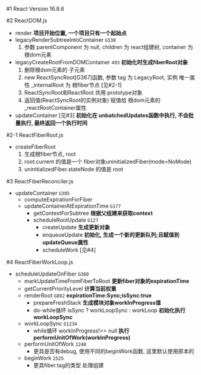 #1 React Version 16.8.6

#2 ReactDOM.js
  * render **项目开始位置, 一个项目只有一个起始点**
  * legacyRenderSubtreeIntoContainer `G538`
    1. 参数 parentComponent 为 null, children 为 react组建树, container 为 根dom元素
  * legacyCreateRootFromDOMContainer `493` **初始化时生成fiberRoot对象** 
    1. 删除根dom元素的 子元素
    2. new ReactSyncRoot[G367]函数, 参数 tag 为 LegacyRoot, 实例 唯一属性 _internalRoot 为 根fiber节点 [见#2-1]
    3. ReactSyncRoot和ReactRoot 共用 prototype对象
    4. 返回值(ReactSyncRoot的实例对象) 赋值给 根dom元素的_reactRootContainer属性
  * updateContainer [见#3] **初始化在 unbatchedUpdates函数中执行, 不会批量执行, 最终返回一个执行时间**

#2-1 ReactFiberRoot.js
  * createFiberRoot 
    1. 生成根fiber节点, root
    2. root.current 的值是一个 fiber对象uninitializedFiber(mode=NoMode)
    3. uninitializedFiber.stateNode 的值是 root

#3 ReactFiberReconciler.js
  * updateContainer `G305`
    * computeExpirationForFiber
    * updateContainerAtExpirationTime `G177`
      * getContextForSubtree **根据父组建来获取context**
      * scheduleRootUpdate `G127` 
        * createUpdate **生成更新对象**
        * enqueueUpdate **初始化, 生成一个新的更新队列;且赋值到updateQueue属性**
        * scheduleWork [见#4]

#4 ReactFiberWorkLoop.js
  * scheduleUpdateOnFiber `G360`
    * markUpdateTimeFromFiberToRoot **更新fiber对象的expirationTime**
    * getCurrentPriorityLevel **计算当前权重**
    * renderRoot `G802` **expirationTime:Sync;isSync:true**
      * prepareFreshStack **生成模块对象workInProgress值**
      * do-while循环 isSync ? workLoopSync : workLoop **初始化执行workLoopSync**
    * workLoopSync `G1234`
      * while循环 workInProgress!== null **执行performUnitOfWork(workInProgress)**
    * performUnitOfWork `1248`
      * 更具是否有debug, 使用不同的beginWork函数, 这里默认使用原本的
    * beginWork `2525`
      * 更具fiber.tag的类型 处理组建
